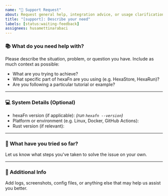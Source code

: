```yaml
---
name: "💬 Support Request"
about: Request general help, integration advice, or usage clarification for hexaFn
title: "[support]: Describe your need"
labels: [status:waiting-feedback]
assignees: husamettinarabaci
---
```


### 📚 What do you need help with?

Please describe the situation, problem, or question you have. Include as much context as possible:
- What are you trying to achieve?
- What specific part of hexaFn are you using (e.g. HexaStore, HexaRun)?
- Are you following a particular tutorial or example?

---

### 💻 System Details (Optional)

- hexaFn version (if applicable): _(run `hexafn --version`)_
- Platform or environment (e.g. Linux, Docker, GitHub Actions):
- Rust version (if relevant):

---

### 🧪 What have you tried so far?

Let us know what steps you've taken to solve the issue on your own.

---

### 📎 Additional Info

Add logs, screenshots, config files, or anything else that may help us assist you better.
